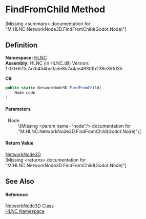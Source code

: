 # FindFromChild Method


\[Missing &lt;summary&gt; documentation for "M:HLNC.NetworkNode3D.FindFromChild(Godot.Node)"\]



## Definition
**Namespace:** <a href="N_HLNC">HLNC</a>  
**Assembly:** HLNC (in HLNC.dll) Version: 1.0.0+67fc7a7b454bc0ade857a4ae4930fb238e351d35

**C#**
``` C#
public static NetworkNode3D FindFromChild(
	Node node
)
```



#### Parameters
<dl><dt>  Node</dt><dd>\[Missing &lt;param name="node"/&gt; documentation for "M:HLNC.NetworkNode3D.FindFromChild(Godot.Node)"\]</dd></dl>

#### Return Value
<a href="T_HLNC_NetworkNode3D">NetworkNode3D</a>  
\[Missing &lt;returns&gt; documentation for "M:HLNC.NetworkNode3D.FindFromChild(Godot.Node)"\]

## See Also


#### Reference
<a href="T_HLNC_NetworkNode3D">NetworkNode3D Class</a>  
<a href="N_HLNC">HLNC Namespace</a>  
